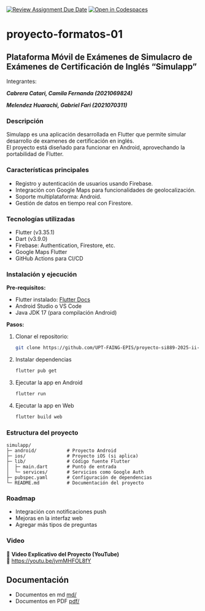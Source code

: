 [![Review Assignment Due Date](https://classroom.github.com/assets/deadline-readme-button-22041afd0340ce965d47ae6ef1cefeee28c7c493a6346c4f15d667ab976d596c.svg)](https://classroom.github.com/a/0SqZJ8VW)
[![Open in Codespaces](https://classroom.github.com/assets/launch-codespace-2972f46106e565e64193e422d61a12cf1da4916b45550586e14ef0a7c637dd04.svg)](https://classroom.github.com/open-in-codespaces?assignment_repo_id=20079443)
# proyecto-formatos-01

## Plataforma Móvil de Exámenes de Simulacro de Exámenes de Certificación de Inglés “Simulapp”


Integrantes:

***Cabrera Catari, Camila Fernanda           (2021069824)***

***Melendez Huarachi, Gabriel Fari            (2021070311)***

### Descripción
Simulapp es una aplicación desarrollada en Flutter que permite simular desarrollo de examenes de certificación en inglés.  
El proyecto está diseñado para funcionar en Android, aprovechando la portabilidad de Flutter.

### Características principales
- Registro y autenticación de usuarios usando Firebase.
- Integración con Google Maps para funcionalidades de geolocalización.
- Soporte multiplataforma: Android.
- Gestión de datos en tiempo real con Firestore.


### Tecnologías utilizadas
- Flutter (v3.35.1)  
- Dart (v3.9.0)  
- Firebase: Authentication, Firestore, etc.  
- Google Maps Flutter  
- GitHub Actions para CI/CD  

### Instalación y ejecución

**Pre-requisitos:**
- Flutter instalado: [Flutter Docs](https://flutter.dev/docs/get-started/install)
- Android Studio o VS Code
- Java JDK 17 (para compilación Android)

**Pasos:**
1. Clonar el repositorio:
   ```bash
   git clone https://github.com/UPT-FAING-EPIS/proyecto-si889-2025-ii-u1-cabrera_melendez.git

2. Instalar dependencias
   ```bash
   flutter pub get

3. Ejecutar la app en Android
   ```bash
   flutter run

4. Ejecutar la app en Web
   ```bash
   flutter build web

### Estructura del proyecto

```
simulapp/
├─ android/           # Proyecto Android
├─ ios/               # Proyecto iOS (si aplica)
├─ lib/               # Código fuente Flutter
│  ├─ main.dart       # Punto de entrada
│  └─ services/       # Servicios como Google Auth
├─ pubspec.yaml       # Configuración de dependencias
└─ README.md          # Documentación del proyecto

```
### Roadmap
- Integración con notificaciones push
- Mejoras en la interfaz web
- Agregar más tipos de preguntas


### Video

📎 **Video Explicativo del Proyecto (YouTube)**  
🔗 https://youtu.be/jvmMHFOL8fY  

## Documentación

- Documentos en md [md/](md/)
- Documentos en PDF [pdf/](pdf/)
